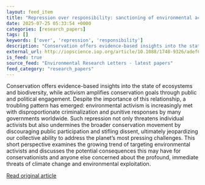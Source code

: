 ```yaml
---
layout: feed_item
title: "Repression over responsibility: sanctioning of environmental activism"
date: 2025-07-25 05:33:54 +0000
categories: [research_papers]
tags: []
keywords: ['over', 'repression', 'responsibility']
description: "Conservation offers evidence-based insights into the state of ecosystems and biodiversity, while activism amplifies conservation goals through public and pol..."
external_url: http://iopscience.iop.org/article/10.1088/1748-9326/adef6b
is_feed: true
source_feed: "Environmental Research Letters - latest papers"
feed_category: "research_papers"
---
```


Conservation offers evidence-based insights into the state of ecosystems and biodiversity, while activism amplifies conservation goals through public and political engagement. Despite the importance of this relationship, a troubling pattern has emerged: environmental activism is increasingly met with disproportionate criminalization and punitive responses by many governments worldwide. Such repression not only threatens individual activists but also undermines the broader conservation movement by discouraging public participation and stifling dissent, ultimately jeopardizing our collective ability to address the planet’s most pressing challenges. This short perspective examines the growing trend of targeting environmental activists and discusses the potential consequences this may have for conservationists and anyone else concerned about the profound, immediate threats of climate change and environmental exploitation.

[Read original article](http://iopscience.iop.org/article/10.1088/1748-9326/adef6b)

